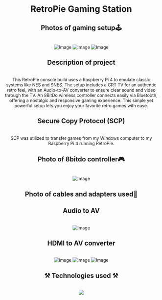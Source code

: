
<h1 align="center">RetroPie Gaming Station</h1>
<h2 align="center">Photos of gaming setup🕹️</h2>
<br/>
<div align="center">
<img src="https://github.com/user-attachments/assets/b645a8ea-83c6-4d38-b9ba-12c07453942f" alt="Image" />
<img src="https://github.com/user-attachments/assets/0e5f1f11-8665-49c3-92bf-e231b6cce182" alt="Image" />
<img src="https://github.com/user-attachments/assets/68de0d5c-e43e-4f90-88e1-bb23cf4c4dc5" alt="Image" />
</div>
<h2 align="center">Description of project</h2>
<br/>
<div align="center">
This RetroPie console build uses a Raspberry Pi 4 to emulate classic systems like NES and SNES. The setup includes a CRT TV for an authentic retro feel, with an Audio-to-AV converter to ensure clear sound and video through the TV. An 8BitDo wireless controller connects easily via Bluetooth, offering a nostalgic and responsive gaming experience. This simple yet powerful setup lets you enjoy your favorite retro games with ease.
</div>
<h2 align="center"> Secure Copy Protocol (SCP)</h2>
<br/>
<div align="center">
SCP was utilized to transfer games from my Windows computer to my Raspberry Pi 4 running RetroPie.
</div>
<h2 align="center">Photo of 8bitdo controller🎮</h2>
<br/>
<div align="center">
<img src="https://github.com/user-attachments/assets/adf0b24f-6605-4d7c-a151-1b83aa4cc7bc" alt="Image" />
</div>
<h2 align="center">Photo of cables and adapters used🔌</h2>
<h2 align="center">Audio to AV</h2>
<br/>
<div align="center">
<img src="https://github.com/user-attachments/assets/207071c9-8b20-4464-9d19-0c7e21f24fd2" alt="Image" />  
</div>
<h2 align="center">HDMI to AV converter</h2>
<br/>
<div align="center">
<img src="https://github.com/user-attachments/assets/390dc889-c6e5-4e73-8042-78769abcfb8e" alt="Image" /> 
<img src="https://github.com/user-attachments/assets/c7919c35-2e31-4057-8efc-476b4cbc83e4" alt="Image" /> 
<img src="https://github.com/user-attachments/assets/67b0ff2b-a3b2-461f-86d5-fd12cc7cf89b" alt="Image" /> 
</div>
<h2 align="center">⚒️ Technologies used ⚒️</h2>
<br/>
<div align="center">
    <img src="https://skillicons.dev/icons?i=github,powershell,raspberrypi,linux,windows" />   
</div>

